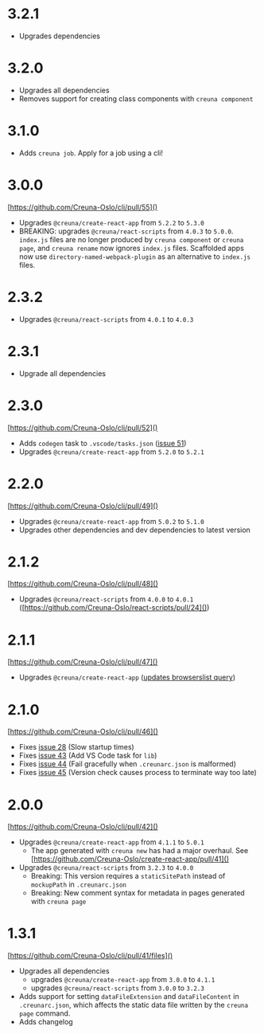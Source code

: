 # 3.2.1

- Upgrades dependencies

# 3.2.0

- Upgrades all dependencies
- Removes support for creating class components with `creuna component`

# 3.1.0

- Adds `creuna job`. Apply for a job using a cli!

# 3.0.0

[https://github.com/Creuna-Oslo/cli/pull/55]()

- Upgrades `@creuna/create-react-app` from `5.2.2` to `5.3.0`
- BREAKING: upgrades `@creuna/react-scripts` from `4.0.3` to `5.0.0`. `index.js` files are no longer produced by `creuna component` or `creuna page`, and `creuna rename` now ignores `index.js` files. Scaffolded apps now use `directory-named-webpack-plugin` as an alternative to `index.js` files.

# 2.3.2

- Upgrades `@creuna/react-scripts` from `4.0.1` to `4.0.3`

# 2.3.1

- Upgrade all dependencies

# 2.3.0

[https://github.com/Creuna-Oslo/cli/pull/52]()

- Adds `codegen` task to `.vscode/tasks.json` ([issue 51](https://github.com/Creuna-Oslo/cli/issues/51))
- Upgrades `@creuna/create-react-app` from `5.2.0` to `5.2.1`

# 2.2.0

[https://github.com/Creuna-Oslo/cli/pull/49]()

- Upgrades `@creuna/create-react-app` from `5.0.2` to `5.1.0`
- Upgrades other dependencies and dev dependencies to latest version

# 2.1.2

[https://github.com/Creuna-Oslo/cli/pull/48]()

- Upgrades `@creuna/react-scripts` from `4.0.0` to `4.0.1` ([https://github.com/Creuna-Oslo/react-scripts/pull/24]())

# 2.1.1

[https://github.com/Creuna-Oslo/cli/pull/47]()

- Upgrades `@creuna/create-react-app` ([updates browserslist query](https://github.com/Creuna-Oslo/create-react-app/pull/49))

# 2.1.0

[https://github.com/Creuna-Oslo/cli/pull/46]()

- Fixes [issue 28](https://github.com/Creuna-Oslo/cli/issues/28) (Slow startup times)
- Fixes [issue 43](https://github.com/Creuna-Oslo/cli/issues/43) (Add VS Code task for `lib`)
- Fixes [issue 44](https://github.com/Creuna-Oslo/cli/issues/44) (Fail gracefully when `.creunarc.json` is malformed)
- Fixes [issue 45](https://github.com/Creuna-Oslo/cli/issues/45) (Version check causes process to terminate way too late)

# 2.0.0

[https://github.com/Creuna-Oslo/cli/pull/42]()

- Upgrades `@creuna/create-react-app` from `4.1.1` to `5.0.1`
  - The app generated with `creuna new` has had a major overhaul. See [https://github.com/Creuna-Oslo/create-react-app/pull/41]()
- Upgrades `@creuna/react-scripts` from `3.2.3` to `4.0.0`
  - Breaking: This version requires a `staticSitePath` instead of `mockupPath` in `.creunarc.json`
  - Breaking: New comment syntax for metadata in pages generated with `creuna page`

# 1.3.1

[https://github.com/Creuna-Oslo/cli/pull/41/files]()

- Upgrades all dependencies
  - upgrades `@creuna/create-react-app` from `3.0.0` to `4.1.1`
  - upgrades `@creuna/react-scripts` from `3.0.0` to `3.2.3`
- Adds support for setting `dataFileExtension` and `dataFileContent` in `.creunarc.json`, which affects the static data file written by the `creuna page` command.
- Adds changelog
